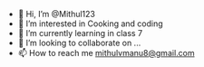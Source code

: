 - 👋 Hi, I’m @Mithul123
- 👀 I’m interested in Cooking and coding
- 🌱 I’m currently learning in class 7
- 💞️ I’m looking to collaborate on ...
- 📫 How to reach me mithulvmanu8@gmail.com

<!---
Mithul123/Mithul123 is a ✨ special ✨ repository because its `README.md` (this file) appears on your GitHub profile.
You can click the Preview link to take a look at your changes.
--->
